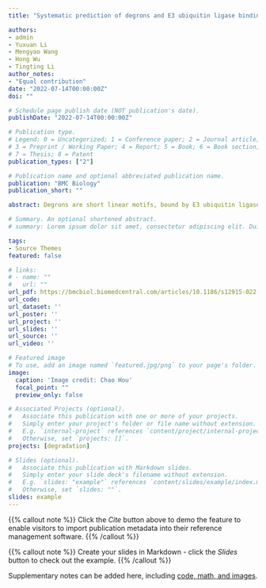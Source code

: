 ```yaml
---
title: "Systematic prediction of degrons and E3 ubiquitin ligase binding via deep learning"

authors:
- admin
- Yuxuan Li
- Mengyao Wang
- Hong Wu
- Tingting Li
author_notes:
- "Equal contribution"
date: "2022-07-14T00:00:00Z"
doi: ""

# Schedule page publish date (NOT publication's date).
publishDate: "2022-07-14T00:00:00Z"

# Publication type.
# Legend: 0 = Uncategorized; 1 = Conference paper; 2 = Journal article;
# 3 = Preprint / Working Paper; 4 = Report; 5 = Book; 6 = Book section;
# 7 = Thesis; 8 = Patent
publication_types: ["2"]

# Publication name and optional abbreviated publication name.
publication: "BMC Biology"
publication_short: ""

abstract: Degrons are short linear motifs, bound by E3 ubiquitin ligase to target protein substrates to be degraded by the ubiquitin-proteasome system. Mutations leading to deregulation of degron functionality disrupt control of protein abundance due to mistargeting of proteins destined for degradation and often result in pathologies. Targeting degrons by small molecules also emerges as an exciting drug design strategy to upregulate the expression of specific proteins. Despite their essential function and disease targetability, reliable identification of degrons remains a conundrum. Here, we developed a deep learning-based model named Degpred that predicts general degrons directly from protein sequences. We showed that the BERT-based model performed well in predicting degrons singly from protein sequences. Then, we used the deep learning model Degpred to predict degrons proteome-widely. Degpred successfully captured typical degron-related sequence properties and predicted degrons beyond those from motif-based methods which use a handful of E3 motifs to match possible degrons. Furthermore, we calculated E3 motifs using predicted degrons on the substrates in our collected E3-substrate interaction dataset and constructed a regulatory network of protein degradation by assigning predicted degrons to specific E3s with calculated motifs. Critically, we experimentally verified that a predicted SPOP binding degron on CBX6 prompts CBX6 degradation and mediates the interaction with SPOP. We also showed that the protein degradation regulatory system is important in tumorigenesis by surveying degron-related mutations in TCGA. Degpred provides an efficient tool to proteome-wide prediction of degrons and binding E3s singly from protein sequences. Degpred successfully captures typical degron-related sequence properties and predicts degrons beyond those from previously used motif-based methods, thus greatly expanding the degron landscape, which should advance the understanding of protein degradation, and allow exploration of uncharacterized alterations of proteins in diseases. To make it easier for readers to access collected and predicted datasets, we integrated these data into the website http://degron.phasep.pro/.

# Summary. An optional shortened abstract.
# summary: Lorem ipsum dolor sit amet, consectetur adipiscing elit. Duis posuere tellus ac convallis placerat. Proin tincidunt magna sed ex sollicitudin condimentum.

tags:
- Source Themes
featured: false

# links:
# - name: ""
#   url: ""
url_pdf: https://bmcbiol.biomedcentral.com/articles/10.1186/s12915-022-01364-6
url_code: 
url_dataset: ''
url_poster: ''
url_project: ''
url_slides: ''
url_source: ''
url_video: ''

# Featured image
# To use, add an image named `featured.jpg/png` to your page's folder. 
image:
  caption: 'Image credit: Chao Hou'
  focal_point: ""
  preview_only: false

# Associated Projects (optional).
#   Associate this publication with one or more of your projects.
#   Simply enter your project's folder or file name without extension.
#   E.g. `internal-project` references `content/project/internal-project/index.md`.
#   Otherwise, set `projects: []`.
projects: [degradation]

# Slides (optional).
#   Associate this publication with Markdown slides.
#   Simply enter your slide deck's filename without extension.
#   E.g. `slides: "example"` references `content/slides/example/index.md`.
#   Otherwise, set `slides: ""`.
slides: example
---
```


{{% callout note %}}
Click the *Cite* button above to demo the feature to enable visitors to import publication metadata into their reference management software.
{{% /callout %}}

{{% callout note %}}
Create your slides in Markdown - click the *Slides* button to check out the example.
{{% /callout %}}

Supplementary notes can be added here, including [code, math, and images](https://wowchemy.com/docs/writing-markdown-latex/).
